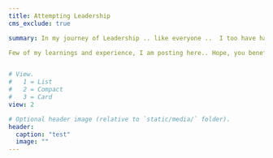 ```yaml
---
title: Attempting Leadership
cms_exclude: true

summary: In my journey of Leadership .. like everyone ..  I too have had my share of failures and wins. Luckily, had more wins than failures.. Both - my failures and my wins, have enriched my journey. What probably helped me most, is that I have always made a mental note of my decisions that lead me to either wins or failures. I always kept experimenting with decisions that lead me to failure and continuing with decisions that lead me to wins. At times I researched, explored, refered books/blogs/articles/etc, asked my peers/mentors/teammates.. 

Few of my learnings and experience, I am posting here.. Hope, you benefit from it .. You can consider these posts as collation of my experience and learnings.. I do not take credit for all what I have posted here.. I have attempted to acknowledge work of respective individuals/organisation/company.. If I have missed out someone, feel free to reach me .. Ways to reach me are mentioned on Contact page .. There could be delay, but I surely will update/correct/revert back..   


# View.
#   1 = List
#   2 = Compact
#   3 = Card
view: 2

# Optional header image (relative to `static/media/` folder).
header:
  caption: "test"
  image: ""
---
```


